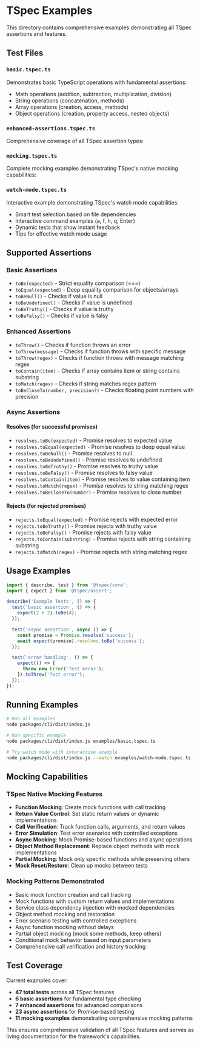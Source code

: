 # TSpec Examples

This directory contains comprehensive examples demonstrating all TSpec assertions and features.

## Test Files

### `basic.tspec.ts`
Demonstrates basic TypeScript operations with fundamental assertions:
- Math operations (addition, subtraction, multiplication, division)
- String operations (concatenation, methods)
- Array operations (creation, access, methods)
- Object operations (creation, property access, nested objects)

### `enhanced-assertions.tspec.ts`
Comprehensive coverage of all TSpec assertion types:

### `mocking.tspec.ts`
Complete mocking examples demonstrating TSpec's native mocking capabilities:

### `watch-mode.tspec.ts`
Interactive example demonstrating TSpec's watch mode capabilities:
- Smart test selection based on file dependencies
- Interactive command examples (a, f, h, q, Enter)
- Dynamic tests that show instant feedback
- Tips for effective watch mode usage

## Supported Assertions

### Basic Assertions
- `toBe(expected)` - Strict equality comparison (===)
- `toEqual(expected)` - Deep equality comparison for objects/arrays
- `toBeNull()` - Checks if value is null
- `toBeUndefined()` - Checks if value is undefined
- `toBeTruthy()` - Checks if value is truthy
- `toBeFalsy()` - Checks if value is falsy

### Enhanced Assertions
- `toThrow()` - Checks if function throws an error
- `toThrow(message)` - Checks if function throws with specific message
- `toThrow(regex)` - Checks if function throws with message matching regex
- `toContain(item)` - Checks if array contains item or string contains substring
- `toMatch(regex)` - Checks if string matches regex pattern
- `toBeCloseTo(number, precision?)` - Checks floating point numbers with precision

### Async Assertions

#### Resolves (for successful promises)
- `resolves.toBe(expected)` - Promise resolves to expected value
- `resolves.toEqual(expected)` - Promise resolves to deep equal value
- `resolves.toBeNull()` - Promise resolves to null
- `resolves.toBeUndefined()` - Promise resolves to undefined
- `resolves.toBeTruthy()` - Promise resolves to truthy value
- `resolves.toBeFalsy()` - Promise resolves to falsy value
- `resolves.toContain(item)` - Promise resolves to value containing item
- `resolves.toMatch(regex)` - Promise resolves to string matching regex
- `resolves.toBeCloseTo(number)` - Promise resolves to close number

#### Rejects (for rejected promises)
- `rejects.toEqual(expected)` - Promise rejects with expected error
- `rejects.toBeTruthy()` - Promise rejects with truthy value
- `rejects.toBeFalsy()` - Promise rejects with falsy value
- `rejects.toContain(substring)` - Promise rejects with string containing substring
- `rejects.toMatch(regex)` - Promise rejects with string matching regex

## Usage Examples

```typescript
import { describe, test } from '@tspec/core';
import { expect } from '@tspec/assert';

describe('Example Tests', () => {
  test('basic assertion', () => {
    expect(2 + 2).toBe(4);
  });

  test('async assertion', async () => {
    const promise = Promise.resolve('success');
    await expect(promise).resolves.toBe('success');
  });

  test('error handling', () => {
    expect(() => {
      throw new Error('Test error');
    }).toThrow('Test error');
  });
});
```

## Running Examples

```bash
# Run all examples
node packages/cli/dist/index.js

# Run specific example
node packages/cli/dist/index.js examples/basic.tspec.ts

# Try watch mode with interactive example
node packages/cli/dist/index.js --watch examples/watch-mode.tspec.ts
```

## Mocking Capabilities

### TSpec Native Mocking Features
- **Function Mocking**: Create mock functions with call tracking
- **Return Value Control**: Set static return values or dynamic implementations
- **Call Verification**: Track function calls, arguments, and return values
- **Error Simulation**: Test error scenarios with controlled exceptions
- **Async Mocking**: Mock Promise-based functions and async operations
- **Object Method Replacement**: Replace object methods with mock implementations
- **Partial Mocking**: Mock only specific methods while preserving others
- **Mock Reset/Restore**: Clean up mocks between tests

### Mocking Patterns Demonstrated
- Basic mock function creation and call tracking
- Mock functions with custom return values and implementations
- Service class dependency injection with mocked dependencies
- Object method mocking and restoration
- Error scenario testing with controlled exceptions
- Async function mocking without delays
- Partial object mocking (mock some methods, keep others)
- Conditional mock behavior based on input parameters
- Comprehensive call verification and history tracking

## Test Coverage

Current examples cover:
- **47 total tests** across all TSpec features
- **6 basic assertions** for fundamental type checking
- **7 enhanced assertions** for advanced comparisons
- **23 async assertions** for Promise-based testing
- **11 mocking examples** demonstrating comprehensive mocking patterns

This ensures comprehensive validation of all TSpec features and serves as living documentation for the framework's capabilities. 